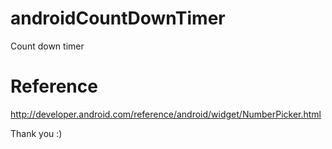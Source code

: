 # androidCountDownTimer
Count down timer

# Reference
http://developer.android.com/reference/android/widget/NumberPicker.html

Thank you :)
